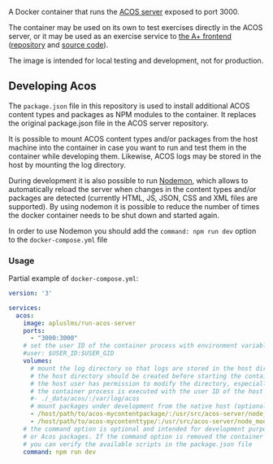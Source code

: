A Docker container that runs the [ACOS server](https://github.com/acos-server/acos-server)
exposed to port 3000.

The container may be used on its own to test exercises directly in the ACOS server,
or it may be used as an exercise service to
[the A+ frontend](https://hub.docker.com/r/apluslms/run-aplus-front/)
([repository](https://github.com/apluslms/run-aplus-front) and
[source code](https://github.com/apluslms/a-plus)).

The image is intended for local testing and development, not for production.

## Developing Acos

The `package.json` file in this repository is used to install additional
ACOS content types and packages as NPM modules to the container. It replaces
the original package.json file in the ACOS server repository.

It is possible to mount ACOS content types and/or packages from the host machine
into the container in case you want to run and test them in the container while
developing them. Likewise, ACOS logs may be stored in the host by mounting
the log directory.

During development it is also possible to run [Nodemon](https://nodemon.io/),
which allows to automatically reload the server when changes in the content
types and/or packages are detected (currently HTML, JS, JSON, CSS and XML files
are supported). By using nodemon it is possible to reduce the number of times
the docker container needs to be shut down and started again.

In order to use Nodemon you should add the `command: npm run dev`
option to the `docker-compose.yml` file

### Usage

Partial example of `docker-compose.yml`:

```yaml
version: '3'

services:
  acos:
    image: apluslms/run-acos-server
    ports:
      - "3000:3000"
    # set the user ID of the container process with environment variables (optional)
    #user: $USER_ID:$USER_GID
    volumes:
      # mount the log directory so that logs are stored in the host directory (optional)
      # the host directory should be created before starting the container so that
      # the host user has permission to modify the directory, especially if
      # the container process is executed with the user ID of the host user
      #- ./_data/acos/:/var/log/acos
      # mount packages under development from the native host (optional)
      - /host/path/to/acos-mycontentpackage/:/usr/src/acos-server/node_modules/acos-mycontentpackage
      - /host/path/to/acos-mycontenttype/:/usr/src/acos-server/node_modules/acos-mycontenttype
    # the command option is optional and intended for development purpouses of the Acos content types
    # or Acos packages. If the command option is removed the container will run node instead of nodemon
    # you can verify the available scripts in the package.json file
    command: npm run dev
```
